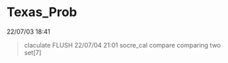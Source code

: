# Texas_Prob

22/07/03 18:41
> claculate FLUSH
22/07/04 21:01
> socre_cal
> compare
  >comparing two set[7]

